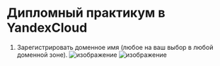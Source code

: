 Дипломный практикум в YandexCloud
===
1. Зарегистрировать доменное имя (любое на ваш выбор в любой доменной зоне).
![изображение](https://user-images.githubusercontent.com/60341565/185977571-a0d9606d-8944-4f7f-96c5-8e899bb9eed1.png)
![изображение](https://user-images.githubusercontent.com/60341565/185977769-7ee88426-c185-4be1-b791-980c17fc1977.png)

